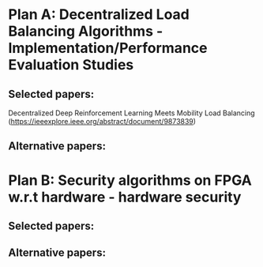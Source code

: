 # Plan A: Decentralized Load Balancing Algorithms - Implementation/Performance Evaluation Studies
## Selected papers:
Decentralized Deep Reinforcement Learning Meets Mobility Load Balancing (https://ieeexplore.ieee.org/abstract/document/9873839)
## Alternative papers:

# Plan B: Security algorithms on FPGA w.r.t hardware - hardware security
## Selected papers:

## Alternative papers:
